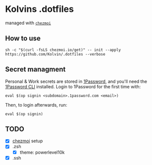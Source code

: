 # Kolvins .dotfiles
managed with [`chezmoi`](https://www.chezmoi.io/)

## How to use
```
sh -c "$(curl -fsLS chezmoi.io/get)" -- init --apply https://github.com/Kolvin/.dotfiles --verbose
```

## Secret managment
Personal & Work secrets are stored in [1Password](https://1password.com/), and you'll need
the [1Password
CLI](https://support.1password.com/command-line-getting-started/) installed.
Login to 1Password for the first time with:
```
eval $(op signin <subdomain>.1password.com <email>)
```

Then, to login afterwards, run:
```
eval $(op signin)
```

## TODO
- [x] [chezmoi](https://www.chezmoi.io/) setup
- [x] .zsh
  - [x] theme: powerlevel10k
- [x] .ssh